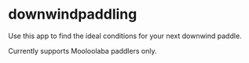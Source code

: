 # downwindpaddling
Use this app to find the ideal conditions for your next downwind paddle.  

Currently supports Mooloolaba paddlers only.

